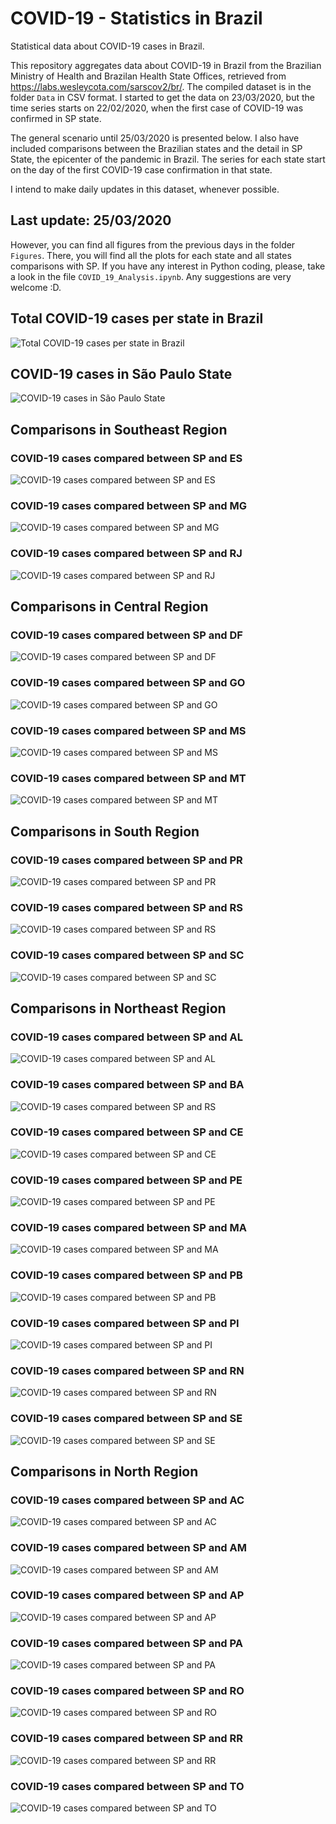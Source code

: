 # COVID-19 - Statistics in Brazil

Statistical data about COVID-19 cases in Brazil.

This repository aggregates data about COVID-19 in Brazil from the Brazilian Ministry of Health and Brazilan Health State Offices, retrieved from https://labs.wesleycota.com/sarscov2/br/. The compiled dataset is in the folder ```Data``` in CSV format. I started to get the data on 23/03/2020, but the time series starts on 22/02/2020, when the first case of COVID-19 was confirmed in SP state.

The general scenario until 25/03/2020 is presented below. I also have included comparisons between the Brazilian states and the detail in SP State, the epicenter of the pandemic in Brazil. The series for each state start on the day of the first COVID-19 case confirmation in that state.

I intend to make daily updates in this dataset, whenever possible.

## Last update: 25/03/2020
However, you can find all figures from the previous days in the folder ```Figures```. There, you will find all the plots for each state and all states comparisons with SP. If you have any interest in Python coding, please, take a look in the file ```COVID_19_Analysis.ipynb```. Any suggestions are very welcome :D.

## Total COVID-19 cases per state in Brazil
![Total COVID-19 cases per state in Brazil](https://github.com/marcoutojr/COVID-19-Statistics-Brazil/blob/master/Figures/25_03_2020/Total_COVID19_cases_per_state_in_Brazil.png)

## COVID-19 cases in São Paulo State
![COVID-19 cases in São Paulo State](https://github.com/marcoutojr/COVID-19-Statistics-Brazil/blob/master/Figures/25_03_2020/For_each_state/COVID19_cases_per_in_SP.png)

## Comparisons in Southeast Region
### COVID-19 cases compared between SP and ES
![COVID-19 cases compared between SP and ES](https://github.com/marcoutojr/COVID-19-Statistics-Brazil/blob/master/Figures/25_03_2020/Compared_with_SP/COVID19_cases_compared_between_SP_and_ES.png)

### COVID-19 cases compared between SP and MG
![COVID-19 cases compared between SP and MG](https://github.com/marcoutojr/COVID-19-Statistics-Brazil/blob/master/Figures/25_03_2020/Compared_with_SP/COVID19_cases_compared_between_SP_and_MG.png)

### COVID-19 cases compared between SP and RJ
![COVID-19 cases compared between SP and RJ](https://github.com/marcoutojr/COVID-19-Statistics-Brazil/blob/master/Figures/25_03_2020/Compared_with_SP/COVID19_cases_compared_between_SP_and_RJ.png)

## Comparisons in Central Region

### COVID-19 cases compared between SP and DF
![COVID-19 cases compared between SP and DF](https://github.com/marcoutojr/COVID-19-Statistics-Brazil/blob/master/Figures/25_03_2020/Compared_with_SP/COVID19_cases_compared_between_SP_and_DF.png)

### COVID-19 cases compared between SP and GO
![COVID-19 cases compared between SP and GO](https://github.com/marcoutojr/COVID-19-Statistics-Brazil/blob/master/Figures/25_03_2020/Compared_with_SP/COVID19_cases_compared_between_SP_and_GO.png)

### COVID-19 cases compared between SP and MS
![COVID-19 cases compared between SP and MS](https://github.com/marcoutojr/COVID-19-Statistics-Brazil/blob/master/Figures/25_03_2020/Compared_with_SP/COVID19_cases_compared_between_SP_and_MS.png)

### COVID-19 cases compared between SP and MT
![COVID-19 cases compared between SP and MT](https://github.com/marcoutojr/COVID-19-Statistics-Brazil/blob/master/Figures/25_03_2020/Compared_with_SP/COVID19_cases_compared_between_SP_and_MT.png)

## Comparisons in South Region

### COVID-19 cases compared between SP and PR
![COVID-19 cases compared between SP and PR](https://github.com/marcoutojr/COVID-19-Statistics-Brazil/blob/master/Figures/25_03_2020/Compared_with_SP/COVID19_cases_compared_between_SP_and_PR.png)

### COVID-19 cases compared between SP and RS
![COVID-19 cases compared between SP and RS](https://github.com/marcoutojr/COVID-19-Statistics-Brazil/blob/master/Figures/25_03_2020/Compared_with_SP/COVID19_cases_compared_between_SP_and_RS.png)

### COVID-19 cases compared between SP and SC
![COVID-19 cases compared between SP and SC](https://github.com/marcoutojr/COVID-19-Statistics-Brazil/blob/master/Figures/25_03_2020/Compared_with_SP/COVID19_cases_compared_between_SP_and_SC.png)

## Comparisons in Northeast Region

### COVID-19 cases compared between SP and AL
![COVID-19 cases compared between SP and AL](https://github.com/marcoutojr/COVID-19-Statistics-Brazil/blob/master/Figures/25_03_2020/Compared_with_SP/COVID19_cases_compared_between_SP_and_AL.png)

### COVID-19 cases compared between SP and BA
![COVID-19 cases compared between SP and RS](https://github.com/marcoutojr/COVID-19-Statistics-Brazil/blob/master/Figures/25_03_2020/Compared_with_SP/COVID19_cases_compared_between_SP_and_BA.png)

### COVID-19 cases compared between SP and CE
![COVID-19 cases compared between SP and CE](https://github.com/marcoutojr/COVID-19-Statistics-Brazil/blob/master/Figures/25_03_2020/Compared_with_SP/COVID19_cases_compared_between_SP_and_CE.png)

### COVID-19 cases compared between SP and PE
![COVID-19 cases compared between SP and PE](https://github.com/marcoutojr/COVID-19-Statistics-Brazil/blob/master/Figures/25_03_2020/Compared_with_SP/COVID19_cases_compared_between_SP_and_PE.png)

### COVID-19 cases compared between SP and MA
![COVID-19 cases compared between SP and MA](https://github.com/marcoutojr/COVID-19-Statistics-Brazil/blob/master/Figures/25_03_2020/Compared_with_SP/COVID19_cases_compared_between_SP_and_MA.png)

### COVID-19 cases compared between SP and PB
![COVID-19 cases compared between SP and PB](https://github.com/marcoutojr/COVID-19-Statistics-Brazil/blob/master/Figures/25_03_2020/Compared_with_SP/COVID19_cases_compared_between_SP_and_PB.png)

### COVID-19 cases compared between SP and PI
![COVID-19 cases compared between SP and PI](https://github.com/marcoutojr/COVID-19-Statistics-Brazil/blob/master/Figures/25_03_2020/Compared_with_SP/COVID19_cases_compared_between_SP_and_PI.png)

### COVID-19 cases compared between SP and RN
![COVID-19 cases compared between SP and RN](https://github.com/marcoutojr/COVID-19-Statistics-Brazil/blob/master/Figures/25_03_2020/Compared_with_SP/COVID19_cases_compared_between_SP_and_RN.png)

### COVID-19 cases compared between SP and SE
![COVID-19 cases compared between SP and SE](https://github.com/marcoutojr/COVID-19-Statistics-Brazil/blob/master/Figures/25_03_2020/Compared_with_SP/COVID19_cases_compared_between_SP_and_SE.png)


## Comparisons in North Region

### COVID-19 cases compared between SP and AC
![COVID-19 cases compared between SP and AC](https://github.com/marcoutojr/COVID-19-Statistics-Brazil/blob/master/Figures/25_03_2020/Compared_with_SP/COVID19_cases_compared_between_SP_and_AC.png)

### COVID-19 cases compared between SP and AM
![COVID-19 cases compared between SP and AM](https://github.com/marcoutojr/COVID-19-Statistics-Brazil/blob/master/Figures/25_03_2020/Compared_with_SP/COVID19_cases_compared_between_SP_and_AM.png)

### COVID-19 cases compared between SP and AP
![COVID-19 cases compared between SP and AP](https://github.com/marcoutojr/COVID-19-Statistics-Brazil/blob/master/Figures/25_03_2020/Compared_with_SP/COVID19_cases_compared_between_SP_and_AP.png)

### COVID-19 cases compared between SP and PA
![COVID-19 cases compared between SP and PA](https://github.com/marcoutojr/COVID-19-Statistics-Brazil/blob/master/Figures/25_03_2020/Compared_with_SP/COVID19_cases_compared_between_SP_and_PA.png)

### COVID-19 cases compared between SP and RO
![COVID-19 cases compared between SP and RO](https://github.com/marcoutojr/COVID-19-Statistics-Brazil/blob/master/Figures/25_03_2020/Compared_with_SP/COVID19_cases_compared_between_SP_and_RO.png)

### COVID-19 cases compared between SP and RR
![COVID-19 cases compared between SP and RR](https://github.com/marcoutojr/COVID-19-Statistics-Brazil/blob/master/Figures/25_03_2020/Compared_with_SP/COVID19_cases_compared_between_SP_and_RR.png)

### COVID-19 cases compared between SP and TO
![COVID-19 cases compared between SP and TO](https://github.com/marcoutojr/COVID-19-Statistics-Brazil/blob/master/Figures/25_03_2020/Compared_with_SP/COVID19_cases_compared_between_SP_and_TO.png)
